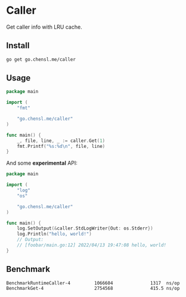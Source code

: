 # Caller

Get caller info with LRU cache.

## Install

```bash
go get go.chensl.me/caller
```

## Usage

```go
package main

import (
	"fmt"

	"go.chensl.me/caller"
)

func main() {
	_, file, line, _ := caller.Get(1)
	fmt.Printf("%s:%d\n", file, line)
}
```

And some **experimental** API:

```go
package main

import (
	"log"
	"os"

	"go.chensl.me/caller"
)

func main() {
	log.SetOutput(&caller.StdLogWriter{Out: os.Stderr})
	log.Println("hello, world!")
	// Output:
	// [foobar/main.go:12] 2022/04/13 19:47:08 hello, world!
}
```

## Benchmark

```text
BenchmarkRuntimeCaller-4         1066604              1317  ns/op
BenchmarkGet-4                   2754568              415.5 ns/op
```
